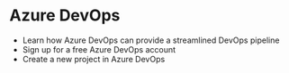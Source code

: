 # Azure DevOps

- Learn how Azure DevOps can provide a streamlined DevOps pipeline
- Sign up for a free Azure DevOps account
- Create a new project in Azure DevOps